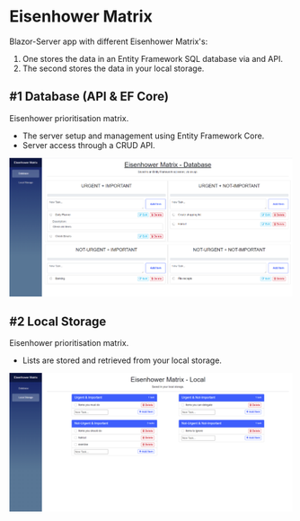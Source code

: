 # Eisenhower Matrix
Blazor-Server app with different Eisenhower Matrix's:
1. One stores the data in an Entity Framework SQL database via and API. 
2. The second stores the data in your local storage. 

## #1 Database (API & EF Core)
Eisenhower prioritisation matrix. 
* The server setup and management using Entity Framework Core.
* Server access through a CRUD API.

<p>
<img src="EisenhowerMatrix/Images/Database.png" alt="image of an Eisenhower Matrix" style="width: 650px" />
     </p>

## #2 Local Storage
Eisenhower prioritisation matrix. 
* Lists are stored and retrieved from your local storage.

<p>
<img src="EisenhowerMatrix/Images/LocalStorage.png" alt="image of an Eisenhower Matrix" style="width: 650px" />
     </p>

